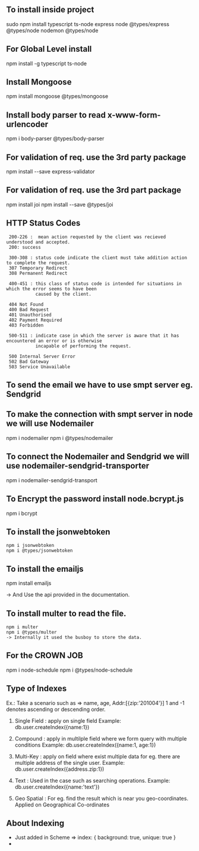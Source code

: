 
## To install inside project

sudo npm install typescript ts-node express node @types/express @types/node nodemon @types/node


## For Global Level install

npm install -g typescript ts-node

## Install Mongoose

npm install mongoose @types/mongoose


## Install body parser to read x-www-form-urlencoder

npm i body-parser @types/body-parser


## For validation of req. use the 3rd party package

npm install --save express-validator


## For validation of req. use the 3rd part package

npm install joi
npm install --save @types/joi

## HTTP Status Codes
    
     200-226 :  mean action requested by the client was recieved understood and accepted.
     200: success

     300-308 : status code indicate the client must take addition action to complete the request.
     307 Temporary Redirect 
     308 Permanent Redirect

     400-451 : this class of status code is intended for situations in which the error seems to have been 
               caused by the client.
     
     404 Not Found
     400 Bad Request
     401 Unauthorised
     402 Payment Required
     403 Forbidden

     500-511 : indicate case in which the server is aware that it has encountered an error or is otherwise
               incapable of performing the request.
               
     500 Internal Server Error
     502 Bad Gateway
     503 Service Unavailable


## To send the email we have to use smpt server eg. Sendgrid


## To make the connection with smpt server in node we will use Nodemailer
      
   npm i nodemailer
   npm i @types/nodemailer

  
## To connect the Nodemailer and Sendgrid we will use nodemailer-sendgrid-transporter

   npm i nodemailer-sendgrid-transport   


## To Encrypt the password install node.bcrypt.js

   npm i bcrypt

## To install the jsonwebtoken
   
    npm i jsonwebtoken
    npm i @types/jsonwebtoken

## To install the emailjs
  
   npm install emailjs

   -> And Use the api provided in the documentation.

## To install multer to read the file.

    npm i multer
    npm i @types/multer
    -> Internally it used the busboy to store the data.


## For the CROWN JOB

   npm i node-schedule
   npm i @types/node-schedule

## Type of Indexes

   Ex.:  Take a scenario such as => name, age, Addr:[{zip:'201004'}] 
         1 and -1 denotes ascending or descending order.

   1) Single Field  : apply on single field
                      Example: db.user.createIndex({name:1})


   2) Compound  : apply in multilple field where we form query with multiple conditions
                  Example: db.user.createIndex({name:1, age:1})

   3) Multi-Key : apply on field where exist multiple data for eg. there are    
                  multiple address of the single user.
                  Example: db.user.createIndex({address.zip:1})

   4) Text : Used in the case such as searching operations.
             Example: db.user.createIndex({name:'text'})


   5) Geo Spatial : For eg. find the result which is near you geo-coordinates.
                    Applied on Geographical Co-ordinates

## About Indexing

- Just added in Scheme => index: { background: true, unique: true } 
- 
  







